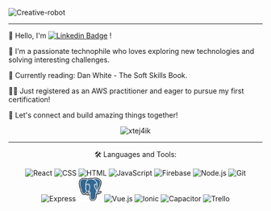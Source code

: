 
![Creative-robot](https://github.com/xtej4ik/xtej4ik/assets/90528542/f5dce81c-5e33-43b8-8a11-9546bf49e24c)

---

👋 Hello, I'm [![Linkedin Badge](https://img.shields.io/badge/-na-blue?style=flat&logo=Linkedin&logoColor=white)](https://www.linkedin.com/in/inna-chtej/) !

🌱 I'm a passionate technophile who loves exploring new technologies and solving interesting challenges. 

📖 Currently reading: Dan White - The Soft Skills Book.

👨‍💻 Just registered as an AWS practitioner and eager to pursue my first certification!

🚀 Let's connect and build amazing things together! <div align="center">
      <img src="https://komarev.com/ghpvc/?username=1hanzla100&label=Profile%20views&color=0e75b6&style=flat" alt="xtej4ik" />

---
🛠️ Languages and Tools:

![React](https://img.icons8.com/color/48/000000/react-native.png) ![CSS](https://img.icons8.com/color/48/000000/css3.png) ![HTML](https://img.icons8.com/color/48/000000/html-5.png) ![JavaScript](https://img.icons8.com/color/48/000000/javascript.png) ![Firebase](https://img.icons8.com/color/48/000000/firebase.png) ![Node.js](https://img.icons8.com/color/48/000000/nodejs.png) ![Git](https://img.icons8.com/color/48/000000/git.png) ![Express](https://img.icons8.com/color/48/000000/express.png) <img src="https://github.com/devicons/devicon/blob/master/icons/postgresql/postgresql-original.svg" width="48" height="48" alt="PostgreSQL"> ![Vue.js](https://img.icons8.com/color/48/000000/vue-js.png) ![Ionic](https://img.icons8.com/color/48/000000/ionic.png) ![Capacitor](https://img.icons8.com/color/48/000000/capacitor.png) ![Trello](https://img.icons8.com/color/48/000000/trello.png) 

